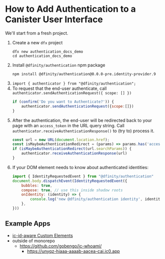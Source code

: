 # How to Add Authentication to a Canister User Interface

We'll start from a fresh project.

1. Create a new `dfx` project
    ```
    dfx new authentication_docs_demo
    cd authentication_docs_demo
    ```
1. Install `@dfinity/authentication` npm package
    ```
    npm install @dfinity/authentication@0.0.0-pre.identity-provider.9
    ```
2. `import { authenticator } from "@dfinity/authentication";`
3. To request that the end-user authenticate, call `authenticator.sendAuthenticationRequest({ scope: [] })`
    ```javascript
    if (confirm('Do you want to Authenticate?')) {
        authenticator.sendAuthenticationRequest({scope:[]})
    }
    ```
4. After the authentication, the end-user will be redirected back to your page with an `access_token` in the URL query string. Call `authenticator.receiveAuthenticationResponse()` to (try to) process it.
    ```javascript
    const url = new URL(document.location.href);
    const isMaybeAuthenticationRedirect = (params) => params.has('access_token');
    if (isMaybeAuthenticationRedirect(url.searchParams)) {
        authenticator.receiveAuthenticationResponse(url)
    }
    ```
5. If your DOM element needs to know about authenticated identities:
    ```javascript
    import { IdentityRequestedEvent } from "@dfinity/authentication"
    document.body.dispatchEvent(IdentityRequestedEvent({
        bubbles: true,
        compose: true, // use this inside shadow roots
        onIdentity: (identity) => {
            console.log('new @dfinity/authentication identity', identity);
        },
    }))
    ```

## Example Apps

* [ic-id-aware Custom Elements](https://github.com/dfinity/agent-js/tree/identity-provider/2021-01-04/packages/authentication-demo)
* outside of monorepo
    * https://github.com/gobengo/ic-whoami/
        * https://unyqz-hiaaa-aaaab-aacea-cai.ic0.app
